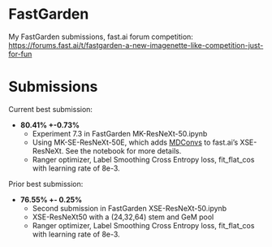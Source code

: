 # FastGarden

My FastGarden submissions, fast.ai forum competition: https://forums.fast.ai/t/fastgarden-a-new-imagenette-like-competition-just-for-fun

# Submissions

Current best submission: 

* **80.41% +-0.73%**
  * Experiment 7.3 in FastGarden MK-ResNeXt-50.ipynb
  * Using MK-SE-ResNeXt-50E, which adds [MDConvs](https://arxiv.org/abs/1907.09595/) to fast.ai’s XSE-ResNeXt. See the notebook for more details.
  * Ranger optimizer, Label Smoothing Cross Entropy loss, fit_flat_cos with learning rate of 8e-3.

Prior best submission:

* **76.55% +- 0.25%**
  * Second submission in FastGarden XSE-ResNeXt-50.ipynb
  * XSE-ResNeXt50 with a (24,32,64) stem and GeM pool
  * Ranger optimizer, Label Smoothing Cross Entropy loss, fit_flat_cos with learning rate of 8e-3.

